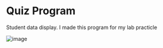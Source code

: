 # Quiz Program

Student data display. I made this program for my lab practicle

![image](https://github.com/yogeshwaran08/QuizProgram/assets/85753695/d0771926-30b5-429b-b420-ea03db496406)
